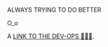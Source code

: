ALWAYS TRYING TO DO BETTER

O_o

A [LINK TO THE DEV-OPS 🤷🏻‍♂️]([[https://youtu.be/fiOMbqPHFwo](https://digitalsmithsolutions.com/hello_felo_teen_meme/)).

<!---
WeaponSmith/WeaponSmith is a ✨ special ✨ repository because its `README.md` (this file) appears on your GitHub profile.
You can click the Preview link to take a look at your changes. https://youtu.be/fiOMbqPHFwo
--->
